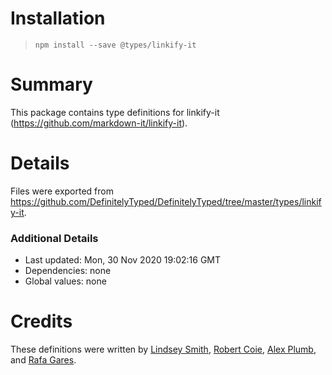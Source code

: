 # Installation
> `npm install --save @types/linkify-it`

# Summary
This package contains type definitions for linkify-it (https://github.com/markdown-it/linkify-it).

# Details
Files were exported from https://github.com/DefinitelyTyped/DefinitelyTyped/tree/master/types/linkify-it.

### Additional Details
 * Last updated: Mon, 30 Nov 2020 19:02:16 GMT
 * Dependencies: none
 * Global values: none

# Credits
These definitions were written by [Lindsey Smith](https://github.com/praxxis), [Robert Coie](https://github.com/rapropos/typed-linkify-it), [Alex Plumb](https://github.com/alexplumb), and [Rafa Gares](https://github.com/ragafus).
